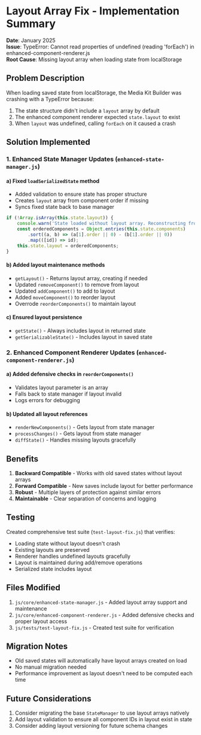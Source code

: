 # Layout Array Fix - Implementation Summary

**Date**: January 2025  
**Issue**: TypeError: Cannot read properties of undefined (reading 'forEach') in enhanced-component-renderer.js  
**Root Cause**: Missing layout array when loading state from localStorage

## Problem Description

When loading saved state from localStorage, the Media Kit Builder was crashing with a TypeError because:

1. The state structure didn't include a `layout` array by default
2. The enhanced component renderer expected `state.layout` to exist
3. When `layout` was undefined, calling `forEach` on it caused a crash

## Solution Implemented

### 1. Enhanced State Manager Updates (`enhanced-state-manager.js`)

#### a) Fixed `loadSerializedState` method
- Added validation to ensure state has proper structure
- Creates `layout` array from component order if missing
- Syncs fixed state back to base manager

```javascript
if (!Array.isArray(this.state.layout)) {
    console.warn('State loaded without layout array. Reconstructing from components.');
    const orderedComponents = Object.entries(this.state.components)
        .sort((a, b) => (a[1].order || 0) - (b[1].order || 0))
        .map(([id]) => id);
    this.state.layout = orderedComponents;
}
```

#### b) Added layout maintenance methods
- `getLayout()` - Returns layout array, creating if needed
- Updated `removeComponent()` to remove from layout
- Updated `addComponent()` to add to layout
- Added `moveComponent()` to reorder layout
- Overrode `reorderComponents()` to maintain layout

#### c) Ensured layout persistence
- `getState()` - Always includes layout in returned state
- `getSerializableState()` - Includes layout in saved state

### 2. Enhanced Component Renderer Updates (`enhanced-component-renderer.js`)

#### a) Added defensive checks in `reorderComponents()`
- Validates layout parameter is an array
- Falls back to state manager if layout invalid
- Logs errors for debugging

#### b) Updated all layout references
- `renderNewComponents()` - Gets layout from state manager
- `processChanges()` - Gets layout from state manager
- `diffState()` - Handles missing layouts gracefully

## Benefits

1. **Backward Compatible** - Works with old saved states without layout arrays
2. **Forward Compatible** - New saves include layout for better performance
3. **Robust** - Multiple layers of protection against similar errors
4. **Maintainable** - Clear separation of concerns and logging

## Testing

Created comprehensive test suite (`test-layout-fix.js`) that verifies:
- Loading state without layout doesn't crash
- Existing layouts are preserved
- Renderer handles undefined layouts gracefully
- Layout is maintained during add/remove operations
- Serialized state includes layout

## Files Modified

1. `js/core/enhanced-state-manager.js` - Added layout array support and maintenance
2. `js/core/enhanced-component-renderer.js` - Added defensive checks and proper layout access
3. `js/tests/test-layout-fix.js` - Created test suite for verification

## Migration Notes

- Old saved states will automatically have layout arrays created on load
- No manual migration needed
- Performance improvement as layout doesn't need to be computed each time

## Future Considerations

1. Consider migrating the base `StateManager` to use layout arrays natively
2. Add layout validation to ensure all component IDs in layout exist in state
3. Consider adding layout versioning for future schema changes